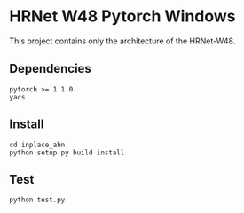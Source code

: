 # HRNet W48 Pytorch Windows

This project contains only the architecture of the HRNet-W48.

## Dependencies

```
pytorch >= 1.1.0
yacs
```

## Install

```
cd inplace_abn
python setup.py build install
```

## Test

```
python test.py
```